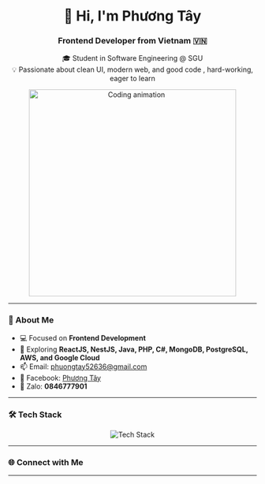 <h1 align="center">👋 Hi, I'm Phương Tây</h1>
<h3 align="center">Frontend Developer from Vietnam 🇻🇳</h3>

<p align="center">
  🎓 Student in Software Engineering @ SGU  
  <br>
  💡 Passionate about clean UI, modern web, and good code , hard-working, eager to learn
</p>

<p align="center">
  <img src="https://media1.giphy.com/media/v1.Y2lkPTc5MGI3NjExMTNxeHdvMXhwdWdzaXcyenU3bTRwYnZyZmJma3RrMDltZGF6NzhjMCZlcD12MV9pbnRlcm5hbF9naWZfYnlfaWQmY3Q9Zw/WirhZMBF1AZVK/giphy.gif" width="420" alt="Coding animation">
</p>

---

### 🧠 About Me  
- 💻 Focused on **Frontend Development**  
- 🌱 Exploring **ReactJS, NestJS, Java, PHP, C#, MongoDB, PostgreSQL, AWS, and Google Cloud**  
- 📫 Email: [phuongtay52636@gmail.com](mailto:phuongtay52636@gmail.com)  
- 💬 Facebook: [Phương Tây](https://www.facebook.com/profile.php?id=61556701409917)  
- 📱 Zalo: **0846777901**

---

### 🛠️ Tech Stack  
<p align="center">
  <img src="https://skillicons.dev/icons?i=react,nestjs,php,java,cs,js,ts,html,css,aws,gcp,mysql,mongodb,postgres,spring" alt="Tech Stack" />
</p>

---

### 🌐 Connect with Me  

---
